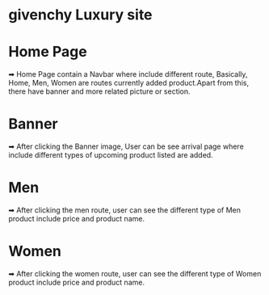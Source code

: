 # givenchy Luxury site

# Home Page

➡ Home Page contain a Navbar where include different route, Basically, Home, Men, Women are routes currently added product.Apart from this, there have banner and more related picture or section.

# Banner

➡ After clicking the Banner image, User can be see arrival page where include different types of upcoming product listed are added.

# Men

➡ After clicking the men route, user can see the different type of Men product include price and product name.

# Women

➡ After clicking the women route, user can see the different type of Women product include price and product name.